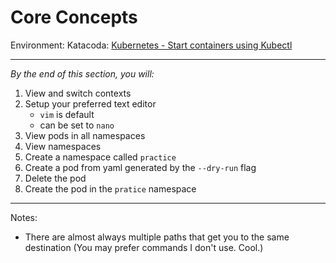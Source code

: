 # Core Concepts 

Environment: Katacoda: [Kubernetes - Start containers using Kubectl](https://www.katacoda.com/courses/kubernetes/kubectl-run-containers)

--- 

_By the end of this section, you will:_ 
1. View and switch contexts 
1. Setup your preferred text editor 
    * `vim` is default
    * can be set to `nano` 
1. View pods in all namespaces 
1. View namespaces 
1. Create a namespace called `practice` 
1. Create a pod from yaml generated by the  `--dry-run` flag 
1. Delete the pod
1. Create the pod in the `pratice` namespace  

--- 

Notes: 
* There are almost always multiple paths that get you to the same destination (You may prefer commands I don't use. Cool.)
